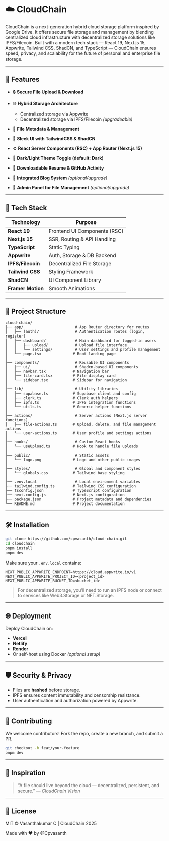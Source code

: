 # ☁️ CloudChain

CloudChain is a next-generation hybrid cloud storage platform inspired by Google Drive. It offers secure file storage and management by blending centralized cloud infrastructure with decentralized storage solutions like IPFS/Filecoin. Built with a modern tech stack — React 19, Next.js 15, Appwrite, Tailwind CSS, ShadCN, and TypeScript — CloudChain ensures speed, privacy, and scalability for the future of personal and enterprise file storage.

---

## 🚀 Features

* 🔒 **Secure File Upload & Download**
* 🌐 **Hybrid Storage Architecture**

  * Centralized storage via Appwrite
  * Decentralized storage via IPFS/Filecoin *(upgradeable)*
* 🧾 **File Metadata & Management**
* 🎨 **Sleek UI with TailwindCSS & ShadCN**
* ⚙️ **React Server Components (RSC) + App Router (Next.js 15)**
* 🌙 **Dark/Light Theme Toggle (default: Dark)**
* 💾 **Downloadable Resume & GitHub Activity**
* 💬 **Integrated Blog System** *(optional/upgrade)*
* 🔧 **Admin Panel for File Management** *(optional/upgrade)*

---

## 🧱 Tech Stack

| Technology        | Purpose                      |
| ----------------- | ---------------------------- |
| **React 19**      | Frontend UI Components (RSC) |
| **Next.js 15**    | SSR, Routing & API Handling  |
| **TypeScript**    | Static Typing                |
| **Appwrite**      | Auth, Storage & DB Backend   |
| **IPFS/Filecoin** | Decentralized File Storage   |
| **Tailwind CSS**  | Styling Framework            |
| **ShadCN**        | UI Component Library         |
| **Framer Motion** | Smooth Animations            |

---

## 📂 Project Structure

```
cloud-chain/
├── app/                       # App Router directory for routes
│   ├── (auth)/                # Authentication routes (login, register)
│   ├── dashboard/             # Main dashboard for logged-in users
│   │   ├── upload/            # Upload file interface
│   │   └── settings/          # User settings and profile management
│   └── page.tsx              # Root landing page
│
├── components/                # Reusable UI components
│   ├── ui/                    # Shadcn-based UI components
│   ├── navbar.tsx            # Navigation bar
│   ├── file-card.tsx         # File display card
│   └── sidebar.tsx           # Sidebar for navigation
│
├── lib/                       # Utility libraries
│   ├── supabase.ts           # Supabase client and config
│   ├── clerk.ts              # Clerk auth helpers
│   ├── ipfs.ts               # IPFS integration functions
│   └── utils.ts              # Generic helper functions
│
├── actions/                   # Server actions (Next.js server functions)
│   ├── file-actions.ts       # Upload, delete, and file management actions
│   └── user-actions.ts       # User profile and settings actions
│
├── hooks/                     # Custom React hooks
│   └── useUpload.ts          # Hook to handle file uploads
│
├── public/                    # Static assets
│   └── logo.png              # Logo and other public images
│
├── styles/                    # Global and component styles
│   └── globals.css           # Tailwind base styling
│
├── .env.local                 # Local environment variables
├── tailwind.config.ts        # Tailwind CSS configuration
├── tsconfig.json             # TypeScript configuration
├── next.config.js            # Next.js configuration
├── package.json              # Project metadata and dependencies
└── README.md                 # Project documentation

```

---

## 🛠️ Installation

```bash
git clone https://github.com/cpvasanth/cloud-chain.git
cd cloudchain
pnpm install
pnpm dev
```

Make sure your `.env.local` contains:

```
NEXT_PUBLIC_APPWRITE_ENDPOINT=https://cloud.appwrite.io/v1
NEXT_PUBLIC_APPWRITE_PROJECT_ID=<project_id>
NEXT_PUBLIC_APPWRITE_BUCKET_ID=<bucket_id>
```

> For decentralized storage, you’ll need to run an IPFS node or connect to services like Web3.Storage or NFT.Storage.

---

## 🌐 Deployment

Deploy CloudChain on:

* **Vercel**
* **Netlify**
* **Render**
* Or self-host using Docker *(optional setup)*

---

## 🛡️ Security & Privacy

* Files are **hashed** before storage.
* IPFS ensures content immutability and censorship resistance.
* User authentication and authorization powered by Appwrite.


---

## 🤝 Contributing

We welcome contributors! Fork the repo, create a new branch, and submit a PR.

```bash
git checkout -b feat/your-feature
pnpm dev
```

---

## 🧠 Inspiration

> “A file should live beyond the cloud — decentralized, persistent, and secure.”
> — *CloudChain Vision*

---

## 📜 License

MIT © Vasanthakumar C | CloudChain 2025

Made with ❤️ by @Cpvasanth
